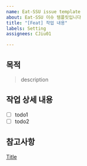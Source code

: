 ```yaml
---
name: Eat-SSU issue template
about: Eat-SSU 이슈 템플릿입니다
title: "[Feat] 작업 내용"
labels: Setting
assignees: CJiu01

---
```


## 목적

> description 

## 작업 상세 내용

- [ ] todo1
- [ ] todo2

## 참고사항
[Title](link)
